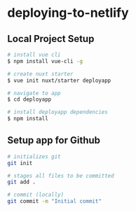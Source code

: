 # deploying-to-netlify



## Local Project Setup

``` bash
# install vue cli
$ npm install vue-cli -g

# create nuxt starter
$ vue init nuxt/starter deployapp

# navigate to app
$ cd deployapp

# install deployapp dependencies
$ npm install

```

## Setup app for Github

``` bash
# initializes git
git init

# stages all files to be committed 
git add .

# commit (locally)
git commit -m "Initial commit"

```
